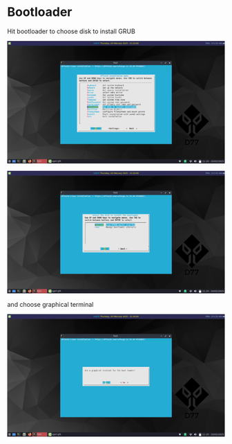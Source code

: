 # Bootloader

Hit bootloader to choose disk to install GRUB

![16](./16.png)

![17](./17.png)

and choose graphical terminal

![18](./18.png)

